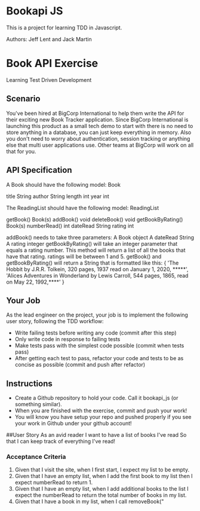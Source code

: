 # Bookapi JS
This is a project for learning TDD in Javascript.

Authors: Jeff Lent and Jack Martin

# Book API Exercise
Learning Test Driven Development

## Scenario
You've been hired at BigCorp International to help them write the API for their exciting new Book Tracker application. Since BigCorp International is launching this product as a small tech demo to start with there is no need to store anything in a database, you can just keep everything in memory. Also you don't need to worry about authentication, session tracking or anything else that multi user applications use. Other teams at BigCorp will work on all that for you.

## API Specification
A Book should have the following model:
Book


title
String
author
String
length
int
year
int

The ReadingList should have the following model:
ReadingList


getBook()
Book(s)
addBook()
void
deleteBook()
void
getBookByRating()
Book(s)
numberRead()
int
dateRead
String
rating
int

addBook() needs to take three parameters:
A Book object
A dateRead String
A rating integer
getBookByRating() will take an integer parameter that equals a rating number. This method will return a list of all the books that have that rating.
ratings will be between 1 and 5.
getBook() and getBookByRating() will return a String that is formatted like this:
{
    'The Hobbit by J.R.R. Tolkein, 320 pages, 1937 read on January 1, 2020, *****',
    'Alices Adventures in Wonderland by Lewis Carroll, 544 pages, 1865, read on May 22, 1992,****'
}

## Your Job
As the lead engineer on the project, your job is to implement the following user story, following the TDD workflow:
- Write failing tests before writing any code (commit after this step)
- Only write code in response to failing tests
- Make tests pass with the simplest code possible (commit when tests pass)
- After getting each test to pass, refactor your code and tests to be as concise as possible (commit and push after refactor)

## Instructions
- Create a Github repository to hold your code.  Call it bookapi_js (or something similar).
- When you are finished with the exercise, commit and push your work!
- You will know you have setup your repo and pushed properly if you see your work in Github under your github account!

##User Story
As an avid reader
I want to have a list of books I've read
So that I can keep track of everything I've read!

### Acceptance Criteria
1. Given that I visit the site, when I first start, I expect my list to be empty.
1. Given that I have an empty list, when I add the first book to my list then I expect numberRead to return 1.
1. Given that I have an empty list, when I add additional books to the list I expect the numberRead to return the total number of books in my list.
1. Given that I have a book in my list, when I call removeBook("<title>") with "title" representing the title of my book that I want to delete, then when I call getBooks() the book I deleted should no longer be there.
1. Given that I have an empty list, when I add a new book I expect getBooks() to return a list of books that includes the book I added.
1. Given when I call getBooksByRating(), I should return a list of books that all have that rating.

